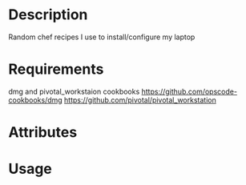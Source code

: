 Description
===========
Random chef recipes I use to install/configure my laptop

Requirements
============
dmg and pivotal_workstaion cookbooks
https://github.com/opscode-cookbooks/dmg
https://github.com/pivotal/pivotal_workstation

Attributes
==========

Usage
=====

